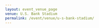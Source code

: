 ```yaml
---
layout: event_venue_page
venue: U.S. Bank Stadium
permalink: /event/venue/u-s-bank-stadium/
---
```


